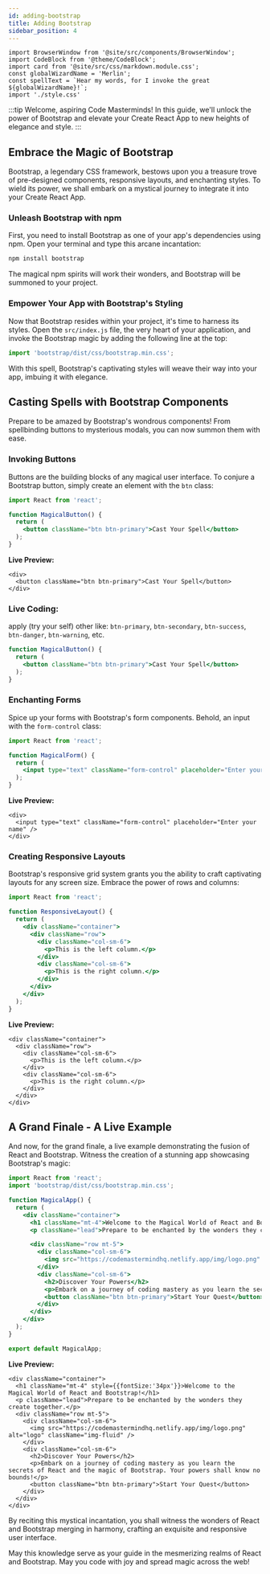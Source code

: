 ```yaml
---
id: adding-bootstrap
title: Adding Bootstrap
sidebar_position: 4
---
```


```mdx-code-block
import BrowserWindow from '@site/src/components/BrowserWindow';
import CodeBlock from '@theme/CodeBlock';
import card from '@site/src/css/markdown.module.css';
const globalWizardName = 'Merlin';
const spellText = `Hear my words, for I invoke the great ${globalWizardName}!`;
import './style.css'
```


:::tip
Welcome, aspiring Code Masterminds! In this guide, we'll unlock the power of Bootstrap and elevate your Create React App to new heights of elegance and style.
:::

## Embrace the Magic of Bootstrap

Bootstrap, a legendary CSS framework, bestows upon you a treasure trove of pre-designed components, responsive layouts, and enchanting styles. To wield its power, we shall embark on a mystical journey to integrate it into your Create React App.

### Unleash Bootstrap with npm

First, you need to install Bootstrap as one of your app's dependencies using npm. Open your terminal and type this arcane incantation:

```bash
npm install bootstrap
```

The magical npm spirits will work their wonders, and Bootstrap will be summoned to your project.

### Empower Your App with Bootstrap's Styling

Now that Bootstrap resides within your project, it's time to harness its styles. Open the `src/index.js` file, the very heart of your application, and invoke the Bootstrap magic by adding the following line at the top:

```javascript
import 'bootstrap/dist/css/bootstrap.min.css';
```

With this spell, Bootstrap's captivating styles will weave their way into your app, imbuing it with elegance.

## Casting Spells with Bootstrap Components

Prepare to be amazed by Bootstrap's wondrous components! From spellbinding buttons to mysterious modals, you can now summon them with ease.

### Invoking Buttons

Buttons are the building blocks of any magical user interface. To conjure a Bootstrap button, simply create an element with the `btn` class:

```jsx title="MagicalButton,jsx"
import React from 'react';

function MagicalButton() {
  return (
    <button className="btn btn-primary">Cast Your Spell</button>
  );
}
```

**Live Preview:**

<BrowserWindow>
      
    <div>
      <button className="btn btn-primary">Cast Your Spell</button>
    </div>
      
 </BrowserWindow>

### Live Coding:

apply (try your self) other like: `btn-primary`, `btn-secondary`, `btn-success`, `btn-danger`, `btn-warning`, etc.

```jsx live
function MagicalButton() {
  return (
    <button className="btn btn-primary">Cast Your Spell</button>
  );
}
```

### Enchanting Forms

Spice up your forms with Bootstrap's form components. Behold, an input with the `form-control` class:

```jsx title="MagicalForm.jsx"
import React from 'react';

function MagicalForm() {
  return (
    <input type="text" className="form-control" placeholder="Enter your name" />
  );
}
```

**Live Preview:**

<BrowserWindow>
      
    <div>
      <input type="text" className="form-control" placeholder="Enter your name" />
    </div>
      
 </BrowserWindow>

### Creating Responsive Layouts

Bootstrap's responsive grid system grants you the ability to craft captivating layouts for any screen size. Embrace the power of rows and columns:

```jsx title="ResponsiveLayout.jsx"
import React from 'react';

function ResponsiveLayout() {
  return (
    <div className="container">
      <div className="row">
        <div className="col-sm-6">
          <p>This is the left column.</p>
        </div>
        <div className="col-sm-6">
          <p>This is the right column.</p>
        </div>
      </div>
    </div>
  );
}
```

**Live Preview:**

<BrowserWindow>
      
    <div className="container">
      <div className="row">
        <div className="col-sm-6">
          <p>This is the left column.</p>
        </div>
        <div className="col-sm-6">
          <p>This is the right column.</p>
        </div>
      </div>
    </div>
      
 </BrowserWindow>

## A Grand Finale - A Live Example

And now, for the grand finale, a live example demonstrating the fusion of React and Bootstrap. Witness the creation of a stunning app showcasing Bootstrap's magic:

```jsx title="MagicalApp.jsx"
import React from 'react';
import 'bootstrap/dist/css/bootstrap.min.css';

function MagicalApp() {
  return (
    <div className="container">
      <h1 className="mt-4">Welcome to the Magical World of React and Bootstrap!</h1>
      <p className="lead">Prepare to be enchanted by the wonders they create together.</p>

      <div className="row mt-5">
        <div className="col-sm-6">
          <img src="https://codemastermindhq.netlify.app/img/logo.png" alt="logo" className="img-fluid" />
        </div>
        <div className="col-sm-6">
          <h2>Discover Your Powers</h2>
          <p>Embark on a journey of coding mastery as you learn the secrets of React and the magic of Bootstrap. Your powers shall know no bounds!</p>
          <button className="btn btn-primary">Start Your Quest</button>
        </div>
      </div>
    </div>
  );
}

export default MagicalApp;
```

**Live Preview:**

<BrowserWindow>
      
    <div className="container">
      <h1 className="mt-4" style={{fontSize:'34px'}}>Welcome to the Magical World of React and Bootstrap!</h1>
      <p className="lead">Prepare to be enchanted by the wonders they create together.</p>
      <div className="row mt-5">
        <div className="col-sm-6">
          <img src="https://codemastermindhq.netlify.app/img/logo.png" alt="logo" className="img-fluid" />
        </div>
        <div className="col-sm-6">
          <h2>Discover Your Powers</h2>
          <p>Embark on a journey of coding mastery as you learn the secrets of React and the magic of Bootstrap. Your powers shall know no bounds!</p>
          <button className="btn btn-primary">Start Your Quest</button>
        </div>
      </div>
    </div>
      
 </BrowserWindow>

By reciting this mystical incantation, you shall witness the wonders of React and Bootstrap merging in harmony, crafting an exquisite and responsive user interface.

May this knowledge serve as your guide in the mesmerizing realms of React and Bootstrap. May you code with joy and spread magic across the web!
